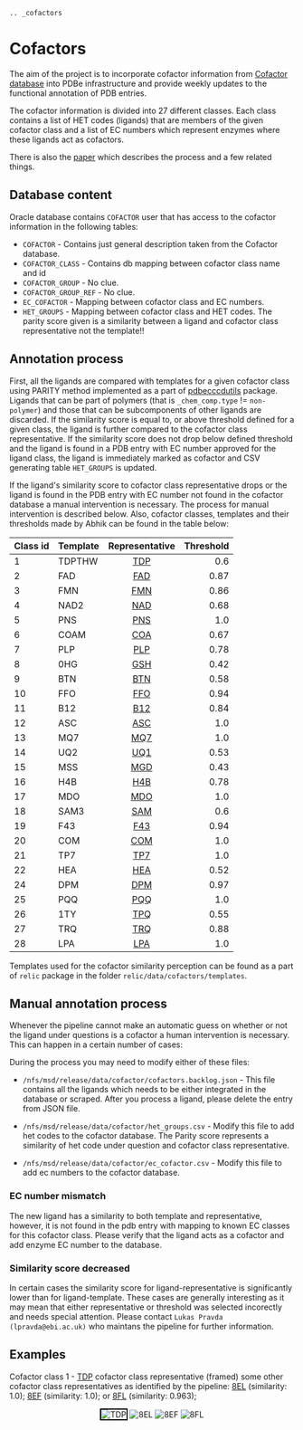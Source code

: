 ```{eval-rst}
.. _cofactors
```
# Cofactors

The aim of the project is to incorporate cofactor information from [Cofactor database](https://www.ebi.ac.uk/thornton-srv/databases/CoFactor/) into PDBe infrastructure and provide weekly updates to the functional annotation of PDB entries.

The cofactor information is divided into 27 different classes. Each class contains a list of HET codes (ligands) that are members of the given cofactor class and a list of EC numbers which represent enzymes where these ligands act as cofactors.

There is also the [paper](https://doi.org/10.1093/bioinformatics/btz115) which describes the process and a few related things.

## Database content

Oracle database contains ``COFACTOR`` user that has access to the cofactor information in the following tables:

* ``COFACTOR`` - Contains just general description taken from the Cofactor database.
* ``COFACTOR_CLASS`` - Contains db mapping between cofactor class name and id
* ``COFACTOR_GROUP`` - No clue.
* ``COFACTOR_GROUP_REF`` - No clue.
* ``EC_COFACTOR`` - Mapping between cofactor class and EC numbers.
* ``HET_GROUPS`` - Mapping between cofactor class and HET codes. The parity score given is a similarity between a ligand and cofactor class representative not the template!!

## Annotation process

First, all the ligands are compared with templates for a given cofactor class using PARITY method implemented as a part of [pdbecccdutils](https://pdbe.gitdocs.ebi.ac.uk/ccdutils/) package. Ligands that can be part of polymers (that is `_chem_comp.type` !=  `non-polymer`) and those that can be subcomponents of other ligands are discarded.  If the similarity score is equal to, or above threshold defined for a given class, the ligand is further compared to the cofactor class representative. If the similarity score does not drop below defined threshold and the ligand is found in a PDB entry with EC number approved for the ligand class, the ligand is immediately marked as cofactor and CSV generating table `HET_GROUPS` is updated.

If the ligand's similarity score to cofactor class representative drops or the ligand is found in the PDB entry with EC number not found in the cofactor database a manual intervention is necessary. The process for manual intervention is described below. Also, cofactor classes, templates and their thresholds made by Abhik can be found in the table below:

| Class id     | Template     | Representative | Threshold |
|----------    |----------    |:--------------:|----------:|
|1          |TDPTHW     |[TDP](https://pdbe.org/chem/TDP)             |0.6        |
|2          |FAD        |[FAD](https://pdbe.org/chem/FAD)             |0.87       |
|3          |FMN        |[FMN](https://pdbe.org/chem/FMN)             |0.86       |
|4          |NAD2       |[NAD](https://pdbe.org/chem/NAD)             |0.68       |
|5          |PNS        |[PNS](https://pdbe.org/chem/PNS)             |1.0        |
|6          |COAM       |[COA](https://pdbe.org/chem/COA)             |0.67       |
|7          |PLP        |[PLP](https://pdbe.org/chem/PLP)             |0.78       |
|8          |0HG        |[GSH](https://pdbe.org/chem/GSH)             |0.42       |
|9          |BTN        |[BTN](https://pdbe.org/chem/BTN)             |0.58       |
|10         |FFO        |[FFO](https://pdbe.org/chem/FFO)             |0.94       |
|11         |B12        |[B12](https://pdbe.org/chem/B12)             |0.84       |
|12         |ASC        |[ASC](https://pdbe.org/chem/ASC)             |1.0        |
|13         |MQ7        |[MQ7](https://pdbe.org/chem/MQ7)             |1.0        |
|14         |UQ2        |[UQ1](https://pdbe.org/chem/UQ1)             |0.53       |
|15         |MSS        |[MGD](https://pdbe.org/chem/MGD)             |0.43       |
|16         |H4B        |[H4B](https://pdbe.org/chem/H4B)             |0.78       |
|17         |MDO        |[MDO](https://pdbe.org/chem/MDO)             |1.0        |
|18         |SAM3       |[SAM](https://pdbe.org/chem/SAM)             |0.6        |
|19         |F43        |[F43](https://pdbe.org/chem/F43)             |0.94       |
|20         |COM        |[COM](https://pdbe.org/chem/COM)             |1.0        |
|21         |TP7        |[TP7](https://pdbe.org/chem/TP7)             |1.0        |
|22         |HEA        |[HEA](https://pdbe.org/chem/HEA)             |0.52       |
|24         |DPM        |[DPM](https://pdbe.org/chem/DPM)             |0.97       |
|25         |PQQ        |[PQQ](https://pdbe.org/chem/PQQ)             |1.0        |
|26         |1TY        |[TPQ](https://pdbe.org/chem/TPQ)             |0.55       |
|27         |TRQ        |[TRQ](https://pdbe.org/chem/TRQ)             |0.88       |
|28         |LPA        |[LPA](https://pdbe.org/chem/LPA)             |1.0        |


Templates used for the cofactor similarity perception can be found as a part of ``relic`` package in the folder ``relic/data/cofactors/templates``.

## Manual annotation process

Whenever the pipeline cannot make an automatic guess on whether or not the ligand under questions is a cofactor a human intervention is necessary. This can happen in a certain number of cases:

During the process you may need to modify either of these files:

* ``/nfs/msd/release/data/cofactor/cofactors.backlog.json`` - This file contains all the ligands which needs to be either integrated in the database or scraped. After you process a ligand, please delete the entry from JSON file.

* ``/nfs/msd/release/data/cofactor/het_groups.csv`` - Modify this file to add het codes to the cofactor database. The Parity score represents a similarity of het code under question and cofactor class representative.

* ``/nfs/msd/release/data/cofactor/ec_cofactor.csv`` - Modify this file to add ec numbers to the cofactor database.

### EC number mismatch

The new ligand has a similarity to both template and representative, however, it is not found in the pdb entry with mapping to known EC classes for this cofactor class. Please verify that the ligand acts as a cofactor and add enzyme EC number to the database.

### Similarity score decreased

In certain cases the similarity score for ligand-representative is significantly lower than for ligand-template. These cases are generally interesting as it may mean that either representative or threshold was selected incorectly and needs special attention. Please contact ``Lukas Pravda (lpravda@ebi.ac.uk)`` who maintans the pipeline for further information.

## Examples

Cofactor class 1 - [TDP](https://pdbe.org/chem/TDP) cofactor class representative (framed) some other cofactor class representatives as identified by the pipeline: [8EL](https://pdbe.org/chem/8EL) (similarity: 1.0); [8EF](https://pdbe.org/chem/8EF) (similarity: 1.0); or [8FL](https://pdbe.org/chem/8FL) (similarity: 0.963);

<div align='center'>
    <img style="border: 2px solid black" alt="TDP" src='https://www.ebi.ac.uk/pdbe-srv/pdbechem/image/showNew?code=TDP&size=300' />
    <img alt="8EL" src='https://www.ebi.ac.uk/pdbe-srv/pdbechem/image/showNew?code=8EL&size=300' />
    <img alt="8EF" src='https://www.ebi.ac.uk/pdbe-srv/pdbechem/image/showNew?code=8EF&size=300' />
    <img alt="8FL" src='https://www.ebi.ac.uk/pdbe-srv/pdbechem/image/showNew?code=8FL&size=300' />

</div>
